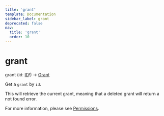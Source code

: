 ```yaml
---
title: 'grant'
template: Documentation
sidebar_label: grant
deprecated: false
nav:
  title: 'grant'
  order: 10
---
```


# grant

<div className="pb-4 font-roboto-slab text-lg"><span className="font-bold">grant</span> <span style={{'fontWeight':400,'fontSize':'0.85em'}}>(id: <a href="/guardrails/docs/reference/graphql/scalar/ID">ID</a>!) &rarr; <a href="/guardrails/docs/reference/graphql/object/Grant">Grant</a></span>
</div>



Get a `grant` by `id`.

This will retrieve the current grant, meaning that a deleted grant will return a not found error.

For more information, please see [Permissions](https://turbot.com/guardrails/docs/concepts/iam/permissions).